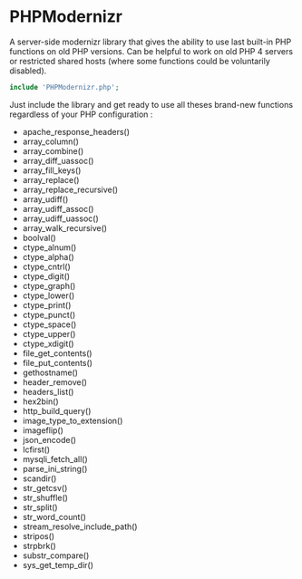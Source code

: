 PHPModernizr
============

A server-side modernizr library that gives the ability to use last built-in PHP functions on old PHP versions.
Can be helpful to work on old PHP 4 servers or restricted shared hosts (where some functions could be voluntarily disabled).

```php
include 'PHPModernizr.php';
```

Just include the library and get ready to use all theses brand-new functions regardless of your PHP configuration :

- apache_response_headers()
- array_column()
- array_combine()
- array_diff_uassoc()
- array_fill_keys()
- array_replace()
- array_replace_recursive()
- array_udiff()
- array_udiff_assoc()
- array_udiff_uassoc()
- array_walk_recursive()
- boolval()
- ctype_alnum()
- ctype_alpha()
- ctype_cntrl()
- ctype_digit()
- ctype_graph()
- ctype_lower()
- ctype_print()
- ctype_punct()
- ctype_space()
- ctype_upper()
- ctype_xdigit()
- file_get_contents()
- file_put_contents()
- gethostname()
- header_remove()
- headers_list()
- hex2bin()
- http_build_query()
- image_type_to_extension()
- imageflip()
- json_encode()
- lcfirst()
- mysqli_fetch_all()
- parse_ini_string()
- scandir()
- str_getcsv()
- str_shuffle()
- str_split()
- str_word_count()
- stream_resolve_include_path()
- stripos()
- strpbrk()
- substr_compare()
- sys_get_temp_dir()
